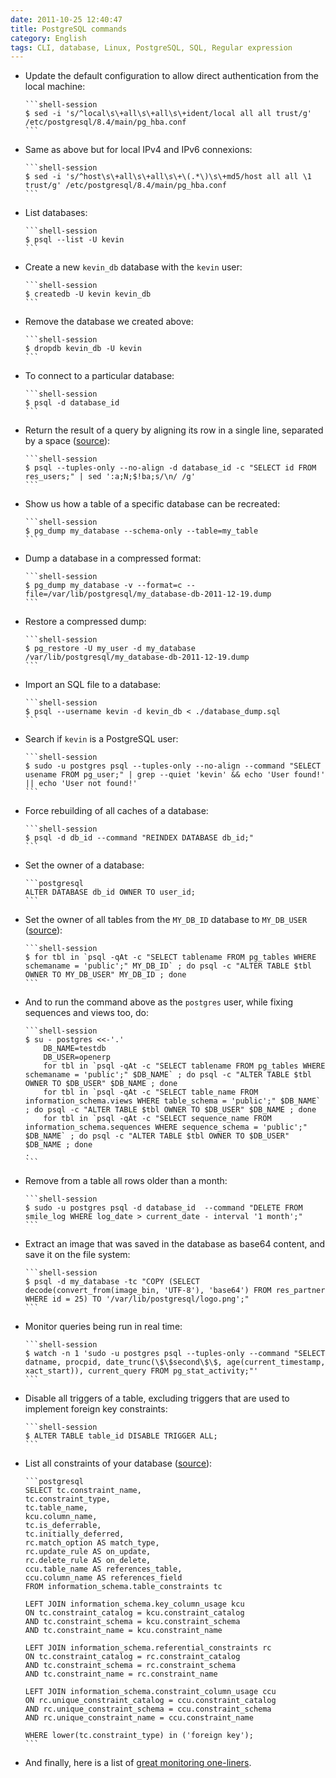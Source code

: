 ```yaml
---
date: 2011-10-25 12:40:47
title: PostgreSQL commands
category: English
tags: CLI, database, Linux, PostgreSQL, SQL, Regular expression
---
```


  * Update the default configuration to allow direct authentication from the local machine:

        ```shell-session
        $ sed -i 's/^local\s\+all\s\+all\s\+ident/local all all trust/g' /etc/postgresql/8.4/main/pg_hba.conf
        ```

  * Same as above but for local IPv4 and IPv6 connexions:

        ```shell-session
        $ sed -i 's/^host\s\+all\s\+all\s\+\(.*\)\s\+md5/host all all \1 trust/g' /etc/postgresql/8.4/main/pg_hba.conf
        ```

  * List databases:

        ```shell-session
        $ psql --list -U kevin
        ```

  * Create a new `kevin_db` database with the `kevin` user:

        ```shell-session
        $ createdb -U kevin kevin_db
        ```

  * Remove the database we created above:

        ```shell-session
        $ dropdb kevin_db -U kevin
        ```

  * To connect to a particular database:

        ```shell-session
        $ psql -d database_id
        ```

  * Return the result of a query by aligning its row in a single line, separated by a space ([source](https://stackoverflow.com/a/1252191)):

        ```shell-session
        $ psql --tuples-only --no-align -d database_id -c "SELECT id FROM res_users;" | sed ':a;N;$!ba;s/\n/ /g'
        ```

  * Show us how a table of a specific database can be recreated:

        ```shell-session
        $ pg_dump my_database --schema-only --table=my_table
        ```

  * Dump a database in a compressed format:

        ```shell-session
        $ pg_dump my_database -v --format=c --file=/var/lib/postgresql/my_database-db-2011-12-19.dump
        ```

  * Restore a compressed dump:

        ```shell-session
        $ pg_restore -U my_user -d my_database /var/lib/postgresql/my_database-db-2011-12-19.dump
        ```

  * Import an SQL file to a database:

        ```shell-session
        $ psql --username kevin -d kevin_db < ./database_dump.sql
        ```

  * Search if `kevin` is a PostgreSQL user:

        ```shell-session
        $ sudo -u postgres psql --tuples-only --no-align --command "SELECT usename FROM pg_user;" | grep --quiet 'kevin' && echo 'User found!' || echo 'User not found!'
        ```

  * Force rebuilding of all caches of a database:

        ```shell-session
        $ psql -d db_id --command "REINDEX DATABASE db_id;"
        ```

  * Set the owner of a database:

        ```postgresql
        ALTER DATABASE db_id OWNER TO user_id;
        ```

  * Set the owner of all tables from the `MY_DB_ID` database to `MY_DB_USER` ([source](https://stackoverflow.com/questions/1348126/modify-owner-on-all-tables-simultaneously-in-postgresql)):

        ```shell-session
        $ for tbl in `psql -qAt -c "SELECT tablename FROM pg_tables WHERE schemaname = 'public';" MY_DB_ID` ; do psql -c "ALTER TABLE $tbl OWNER TO MY_DB_USER" MY_DB_ID ; done
        ```

  * And to run the command above as the `postgres` user, while fixing sequences and views too, do:

        ```shell-session
        $ su - postgres <<-'.'
            DB_NAME=testdb
            DB_USER=openerp
            for tbl in `psql -qAt -c "SELECT tablename FROM pg_tables WHERE schemaname = 'public';" $DB_NAME` ; do psql -c "ALTER TABLE $tbl OWNER TO $DB_USER" $DB_NAME ; done
            for tbl in `psql -qAt -c "SELECT table_name FROM information_schema.views WHERE table_schema = 'public';" $DB_NAME` ; do psql -c "ALTER TABLE $tbl OWNER TO $DB_USER" $DB_NAME ; done
            for tbl in `psql -qAt -c "SELECT sequence_name FROM information_schema.sequences WHERE sequence_schema = 'public';" $DB_NAME` ; do psql -c "ALTER TABLE $tbl OWNER TO $DB_USER" $DB_NAME ; done
        .
        ```

  * Remove from a table all rows older than a month:

        ```shell-session
        $ sudo -u postgres psql -d database_id  --command "DELETE FROM smile_log WHERE log_date > current_date - interval '1 month';"
        ```

  * Extract an image that was saved in the database as base64 content, and save it on the file system:

        ```shell-session
        $ psql -d my_database -tc "COPY (SELECT decode(convert_from(image_bin, 'UTF-8'), 'base64') FROM res_partner WHERE id = 25) TO '/var/lib/postgresql/logo.png';"
        ```

  * Monitor queries being run in real time:

        ```shell-session
        $ watch -n 1 'sudo -u postgres psql --tuples-only --command "SELECT datname, procpid, date_trunc(\$\$second\$\$, age(current_timestamp, xact_start)), current_query FROM pg_stat_activity;"'
        ```

  * Disable all triggers of a table, excluding triggers that are used to implement foreign key constraints:

        ```shell-session
        $ ALTER TABLE table_id DISABLE TRIGGER ALL;
        ```

  * List all constraints of your database ([source](https://solaimurugan.blogspot.com/2010/10/list-out-all-forien-key-constraints.html)):

        ```postgresql
        SELECT tc.constraint_name,
        tc.constraint_type,
        tc.table_name,
        kcu.column_name,
        tc.is_deferrable,
        tc.initially_deferred,
        rc.match_option AS match_type,
        rc.update_rule AS on_update,
        rc.delete_rule AS on_delete,
        ccu.table_name AS references_table,
        ccu.column_name AS references_field
        FROM information_schema.table_constraints tc

        LEFT JOIN information_schema.key_column_usage kcu
        ON tc.constraint_catalog = kcu.constraint_catalog
        AND tc.constraint_schema = kcu.constraint_schema
        AND tc.constraint_name = kcu.constraint_name

        LEFT JOIN information_schema.referential_constraints rc
        ON tc.constraint_catalog = rc.constraint_catalog
        AND tc.constraint_schema = rc.constraint_schema
        AND tc.constraint_name = rc.constraint_name

        LEFT JOIN information_schema.constraint_column_usage ccu
        ON rc.unique_constraint_catalog = ccu.constraint_catalog
        AND rc.unique_constraint_schema = ccu.constraint_schema
        AND rc.unique_constraint_name = ccu.constraint_name

        WHERE lower(tc.constraint_type) in ('foreign key');
        ```

  * And finally, here is a list of [great monitoring one-liners](https://kasimani.wordpress.com/2011/03/15/monitor-postgresql-with-queries/).

